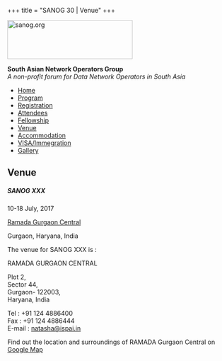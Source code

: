 +++
title = "SANOG 30 | Venue"
+++

[<img src="../images/logo.jpg" width="283" height="88" alt="sanog.org" />](../index.html)

**South Asian Network Operators Group**  
*A non-profit forum for Data Network Operators in South Asia*

-   [Home](index.html)
-   [Program](program.html)
-   [Registration](reg.html)
-   [Attendees](attendee.html)
-   [Fellowship](fellowship.html)
-   [Venue](venue.html)
-   [Accommodation](accomo.html)
-   [VISA/Immegration](visa.html)
-   [Gallery](gallery.html)

Venue
-----

##### SANOG XXX

10-18 July, 2017

[Ramada Gurgaon Central](http://www.ramadagurgaoncentral.com/)

Gurgaon, Haryana, India

  
  
  
  
  
  
  
  
  

The venue for SANOG XXX is :

  

RAMADA GURGAON CENTRAL

Plot 2,  
Sector 44,  
Gurgaon- 122003,  
Haryana, India

Tel : +91 124 4886400  
Fax : +91 124 4886444  
E-mail : natasha@ispai.in

  

Find out the location and surroundings of RAMADA Gurgaon Central on
[Google
Map](https://www.google.com/maps/place/Ramada+Gurgaon+Central/@28.449896,77.071134,15z/data=!4m5!3m4!1s0x0:0x348e33d326f65bc1!8m2!3d28.449896!4d77.071134)
